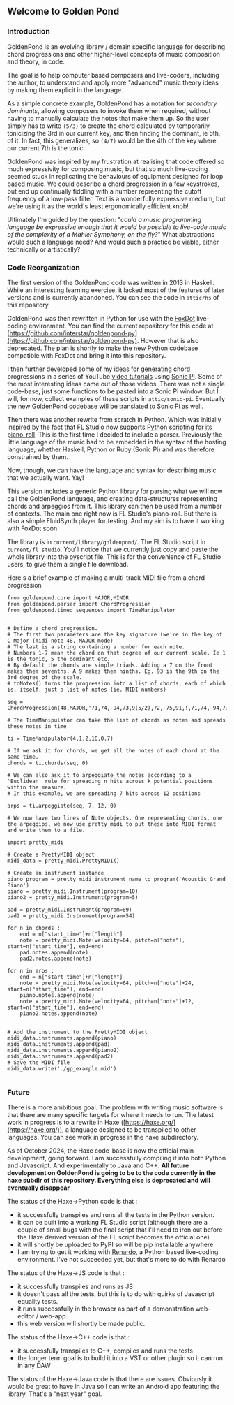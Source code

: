 ## Welcome to Golden Pond

### Introduction

GoldenPond is an evolving library / domain specific language for describing chord progressions and other higher-level concepts of music composition and theory, in code.

The goal is to help computer based composers and live-coders, including the author, to understand and apply more "advanced" music theory ideas by making them explicit in the language.

As a simple concrete example, GoldenPond has a notation for *secondary dominants*, allowing composers to invoke them when required, without having to manually calculate the notes that make them up. So the user simply has to write `(5/3)` to create the chord calculated by temporarily tonicizing the 3rd in our current key, and then finding the dominant, ie 5th, of it. In fact, this generalizes, so `(4/7)` would be the 4th of the key where our current 7th is the tonic.


GoldenPond was inspired by my frustration at realising that code offered so much expressivity for composing music, but that so much live-coding seemed stuck in replicating the behaviours of equipment designed for loop based music. We could describe a chord progression in a few keystrokes, but end up continually fiddling with a number repreenting the cutoff frequency of a low-pass filter. Text is a wonderfully expressive medium, but we're using it as the world's least ergonomically efficient knob!

Ultimately I'm guided by the question: "*could a music programming language be expressive enough that it would be possible to live-code music of the complexity of a Mahler Symphony, on the fly?*" What abstractions would such a language need? And would such a practice be viable, either technically or artistically?


### Code Reorganization

The first version of the GoldenPond code was written in 2013 in Haskell. While an interesting learning exercise, it lacked most of the features of later versions and is currently abandoned. You can see the code in `attic/hs` of this repository

GoldenPond was then rewritten in Python for use with the [FoxDot](https://github.com/Qirky/FoxDot) live-coding environment. You can find the current repository for this code at [https://github.com/interstar/goldenpond-py](https://github.com/interstar/goldenpond-py). However that is also deprecated. The plan is shortly to make the new Python codebase compatible with FoxDot and bring it into this repository.

I then further developed some of my ideas for generating chord progressions in a series of YouTube [video tutorials](https://www.youtube.com/watch?v=qd8SEL_rTNw&list=PLuBDEereAQUz2iiEZb7yGLH0Bzi52egGp) using [Sonic Pi](https://sonic-pi.net/). Some of the most interesting ideas came out of those videos. There was not a single code-base, just some functions to be pasted into a Sonic Pi window. But I will, for now, collect examples of these scripts in `attic/sonic-pi`. Eventually the new GoldenPond codebase will be translated to Sonic Pi as well.

Then there was another rewrite from scratch in Python. Which was initially inspired by the fact that FL Studio now supports [Python scripting for its piano-roll](https://www.image-line.com/fl-studio-learning/fl-studio-online-manual/html/pianoroll_scripting_api.htm). This is the first time I decided to include a parser. Previously the little language of the music had to be embedded in the syntax of the hosting language, whether Haskell, Python or Ruby (Sonic Pi) and was therefore constrained by them.

Now, though, we can have the language and syntax for describing music that we actually want. Yay!

This version includes a generic Python library for parsing what we will now call the GoldenPond language, and creating data-structures representing chords and arpeggios from it. This library can then be used from a number of contexts. The main one right now is FL Studio's piano-roll. But there is also a simple FluidSynth player for testing. And my aim is to have it working with FoxDot soon.

The library is in `current/library/goldenpond/`. The FL Studio script in `current/fl studio`. You'll notice that we currently just copy and paste the whole library into the pyscript file. This is for the convenience of FL Studio users, to give them a single file download.

Here's a brief example of making a multi-track MIDI file from a chord progression

```
from goldenpond.core import MAJOR,MINOR
from goldenpond.parser import ChordProgression
from goldenpond.timed_sequences import TimeManipulator


# Define a chord progression.
# The first two parameters are the key signature (we're in the key of C Major (midi note 48, MAJOR mode)
# The last is a string containing a number for each note.
# Numbers 1-7 mean the chord on that degree of our current scale. Ie 1 is the tonic, 5 the dominant etc.
# By default the chords are simple triads. Adding a 7 on the front makes them sevenths. A 9 makes them ninths. Eg. 93 is the 9th on the 3rd degree of the scale.
# toNotes() turns the progression into a list of chords, each of which is, itself, just a list of notes (ie. MIDI numbers)

seq = ChordProgression(48,MAJOR,'71,74,-94,73,9(5/2),72,-75,91,!,71,74,-94,73,9(5/2),72,-75,-95,!,'*3).toNotes()

# The TimeManipulator can take the list of chords as notes and spreads these notes in time

ti = TimeManipulator(4,1.2,16,0.7)

# If we ask it for chords, we get all the notes of each chord at the same time. 
chords = ti.chords(seq, 0)

# We can also ask it to arpeggiate the notes according to a 'Euclidean' rule for spreading n hits across k potential positions within the measure.
# In this example, we are spreading 7 hits across 12 positions

arps = ti.arpeggiate(seq, 7, 12, 0)

# We now have two lines of Note objects. One representing chords, one the arpeggios, we now use pretty_midi to put these into MIDI format and write them to a file.

import pretty_midi

# Create a PrettyMIDI object
midi_data = pretty_midi.PrettyMIDI()

# Create an instrument instance
piano_program = pretty_midi.instrument_name_to_program('Acoustic Grand Piano')
piano = pretty_midi.Instrument(program=10)
piano2 = pretty_midi.Instrument(program=5)

pad = pretty_midi.Instrument(program=89)
pad2 = pretty_midi.Instrument(program=54)

for n in chords :
	end = n["start_time"]+n["length"]
	note = pretty_midi.Note(velocity=64, pitch=n["note"], start=n["start_time"], end=end)
	pad.notes.append(note)
	pad2.notes.append(note)
	
for n in arps :
	end = n["start_time"]+n["length"]
	note = pretty_midi.Note(velocity=64, pitch=n["note"]+24, start=n["start_time"], end=end)
	piano.notes.append(note)
	note = pretty_midi.Note(velocity=64, pitch=n["note"]+12, start=n["start_time"], end=end)	
	piano2.notes.append(note)
	
	
# Add the instrument to the PrettyMIDI object
midi_data.instruments.append(piano)
midi_data.instruments.append(pad)
midi_data.instruments.append(piano2)
midi_data.instruments.append(pad2)
# Save the MIDI file
midi_data.write('./gp_example.mid')


```
### Future

There is a more ambitious goal. The problem with writing music software is that there are many specific targets for where it needs to run. The latest work in progress is to a rewrite in Haxe ([https://haxe.org/](https://haxe.org/)), a language designed to be transpiled to other languages. You can see work in progress in the haxe subdirectory.

As of October 2024, the Haxe code-base is now the official main development, going forward. I am successfully compiling it into both Python and Javascript. And experimentally to Java and C++. **All future development on GoldenPond is going to be to the code currently in the haxe subdir of this repository. Everything else is deprecated and will eventually disappear**

The status of the Haxe->Python code is that :

- it successfully transpiles and runs all the tests in the Python version.
- it can be built into a working FL Studio script (although there are a couple of small bugs with the final script that I'll need to iron out before the Haxe derived version of the FL script becomes the official one)
- it will shortly be uploaded to PyPI so will be pip installable anywhere
- I am trying to get it working with [Renardo](https://renardo.org/), a Python based live-coding environment. I've not succeeded yet, but that's more to do with Renardo

The status of the Haxe->JS code is that :
- it successfully transpiles and runs as JS
- it doesn't pass all the tests, but this is to do with quirks of Javascript equality tests.
- it runs successfully in the browser as part of a demonstration web-editor / web-app.
- this web version will shortly be made public.

The status of the Haxe->C++ code is that :
- it successfully transpiles to C++, compiles and runs the tests
- the longer term goal is to build it into a VST or other plugin so it can run in any DAW

The status of the Haxe->Java code is that there are issues. Obviously it would be great to have in Java so I can write an Android app featuring the library. That's a "next year" goal.

